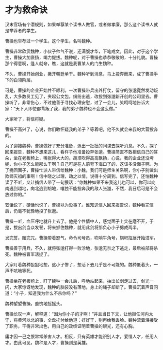 # 才为救命诀

汉末官场有个潜规则，如果举荐某个读书人做官，或者做孝廉，那么这个读书人就是举荐者的学生。 

曹操也举荐过一个学生。这个学生，名叫魏种。 

曹操非常欣赏魏种，小伙子帅气不说，还满腹才华，下笔成文。因此，对于这个学生，曹操大加褒扬，竭力提拔。魏种呢，对于曹操也恭恭敬敬的，十分礼貌。曹操那个得意啊，逢人就夸，瞧，这就是我曹某人的门生魏种。 

不久，曹操开始创业，撇开朝廷单干。魏种听到消息，马上投奔而来，成了曹操手下的白领阶层。 

可是，曹操的企业开始并不顺利。一次曹操带兵出外打仗，留守的张邈竟然发动叛乱，大多数员工见了，夹起公文包，纷纷出逃，改投到张邈新开创的公司里去。曹操听了，非常伤心，不过他善于寻找心理安慰，过了一会儿，笑呵呵地告诉大家：“天下人即使都背叛了我，我的弟子魏种也不会这么做。” 

大家听了，将信将疑。 

曹操不高兴了，心说，你们敢怀疑我的弟子？等着吧，他不久就会来我的大营投奔的。 

为了迎接魏种，曹操做好了充分准备，派出一批批的间谍去探听消息。不久，探子回来报告，魏种不想来这儿，看样子他准备投奔张邈。曹操简直不敢相信自己的耳朵，坐在老板椅上，嘴张得大大的，胡须吹得高高飘扬，心说，我的企业还没垮呢，你小子怎么能那么干啊？自己可是在人前夸下海口了的，这该多没面子啊。为了挽回面子，曹操忙派人带信给魏种：小魏，我们可是师生关系啊，你小子别做出欺师灭祖的事啊！信中晓之以理，动之以情，说得十分周到。信写完了，还怕魏种读了不听，又让捎信人带了一句狠话：“你魏种如果不来我这儿也可以，你可以向南逃到越地，向北逃到胡地，唯独不能投奔我的敌人张邈，不然，我日后可是不会放过你的。” 

软话说了，硬话也说了，曹操以为没事了。谁知送信人回来报告说，魏种看完信后，仍毫不犹豫地投了张邈。 

曹操一听，血压呼地就升上去了。他是个性情中人，感觉面子上实在磨不开，于是，拔出剑当众发誓，将来抓住魏种，就用此剑将那负心小子劈成两半。 

发完誓，赌完咒，曹操带着怒气，命令司号员，吹响牛角号，旗帜招展开始进军。 

曹操善于用兵，不久，就将张邈打得一败涂地，张邈无奈之下逃走，最后被部将杀死。魏种被曹军活捉了。 

大家盯着魏种狠狠地想，这小子惨了，想活下去几乎是不可能的。魏种低着头，一声不吭地等死。 

曹操坐在老板椅上，盯了魏种一会儿后，呼地站起来，抽出长剑走过去，剑光一闪，大家惊讶地发现，魏种的脑袋没有落地，身上的绳子却断了。曹操沉着声音问道：“小子，知道我为什么不杀你吗？” 

魏种望望曹操，羞愧地摇摇头。 

曹操长叹一声，解释道：“因为你小子的才啊！”并且当日下文，让他担任河内太守，将黄河以北的事，全盘托付给他道：好好干，别再给我丢脸。魏种流着泪接受了职务，干得非常出色，用自己的政绩证明着曹操的眼光，还有心胸。 

庸才因一己之恨常常杀害人才。相反，只有英雄才能识别人才，爱惜人才，任用人才。由此可见，魏种是人才，曹操则是英雄。